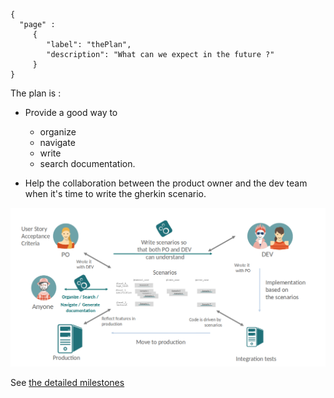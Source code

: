 ```thegardener
{
  "page" :
     {
        "label": "thePlan",
        "description": "What can we expect in the future ?"
     }
}
```


The plan is :

- Provide a good way to 
   - organize
   - navigate
   - write
   - search documentation. 
   
- Help the collaboration between the product owner and the dev team when it's time to write the gherkin scenario.

![With theGardener](assets/images/bdd_worflow_with_the_gardener.png)


See [the detailed milestones](https://github.com/KelkooGroup/theGardener/milestones?direction=asc&sort=title&state=open)
